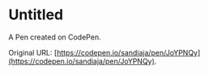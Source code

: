 # Untitled

A Pen created on CodePen.

Original URL: [https://codepen.io/sandiaja/pen/JoYPNQy](https://codepen.io/sandiaja/pen/JoYPNQy).

